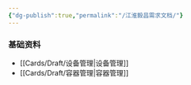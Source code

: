 ```yaml
---
{"dg-publish":true,"permalink":"/江淮毅昌需求文档/"}
---
```



### 基础资料

- [[Cards/Draft/设备管理\|设备管理]]
- [[Cards/Draft/容器管理\|容器管理]]
